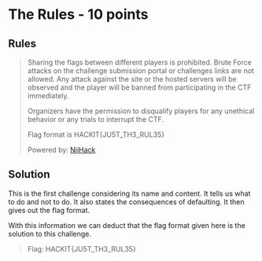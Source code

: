 # The Rules - 10 points
## Rules
> Sharing the flags between different players is prohibited.
Brute Force attacks on the challenge submission portal or challenges links are not allowed.
Any attack against the site or the hosted servers will be observed and the player will be banned from participating in the CTF immediately.
>
>Organizers have the permission to disqualify players for any unethical behavior or any trials to interrupt the CTF.
>
>Flag format is HACKIT{JU5T_TH3_RUL35}
>
>Powered by: [NiiHack](https://niihackgh.com/)


## Solution
This is the first challenge considering its name and content. It tells us what to do and not to do.
It also states the consequences of defaulting. It then gives out the flag format.

With this information we can deduct that the flag format given here is the solution to this challenge.

>Flag: HACKIT{JU5T_TH3_RUL35}